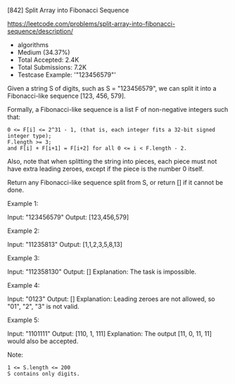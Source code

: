 [842] Split Array into Fibonacci Sequence  

https://leetcode.com/problems/split-array-into-fibonacci-sequence/description/

* algorithms
* Medium (34.37%)
* Total Accepted:    2.4K
* Total Submissions: 7.2K
* Testcase Example:  '"123456579"'

Given a string S of digits, such as S = "123456579", we can split it into a Fibonacci-like sequence [123, 456, 579].

Formally, a Fibonacci-like sequence is a list F of non-negative integers such that:


	0 <= F[i] <= 2^31 - 1, (that is, each integer fits a 32-bit signed integer type);
	F.length >= 3;
	and F[i] + F[i+1] = F[i+2] for all 0 <= i < F.length - 2.


Also, note that when splitting the string into pieces, each piece must not have extra leading zeroes, except if the piece is the number 0 itself.

Return any Fibonacci-like sequence split from S, or return [] if it cannot be done.

Example 1:


Input: "123456579"
Output: [123,456,579]


Example 2:


Input: "11235813"
Output: [1,1,2,3,5,8,13]


Example 3:


Input: "112358130"
Output: []
Explanation: The task is impossible.


Example 4:


Input: "0123"
Output: []
Explanation: Leading zeroes are not allowed, so "01", "2", "3" is not valid.


Example 5:


Input: "1101111"
Output: [110, 1, 111]
Explanation: The output [11, 0, 11, 11] would also be accepted.


Note: 


	1 <= S.length <= 200
	S contains only digits.

